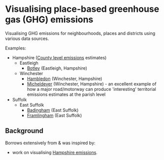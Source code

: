 # Visualising place-based greenhouse gas (GHG) emissions

Visualising GHG emissions for neighbourhoods, places and districts using various data sources.

Examples:

 * Hampshire ([County level emissions](https://hcc-ccecf-datagroup.github.io/hampshire-ghg-emissions/rmd/Hampshire_County_GHG_Emissions_v1.1.html) estimates)
   * Eastleigh
      * [Botley](parish_Botley.pdf) (Eastleigh, Hampshire)
   * Winchester
      * [Hambledon](parish_Hambledon%20(Winchester).pdf) (Winchester, Hampshire)
      * [Micheldever](parish_Micheldever.pdf) (Winchester, Hampshire) - an excellent example of how a major road/motorway can produce 'interesting' territorial emissions estimates at the parish level
 * Suffolk
   * East Suffolk
     * [Badingham](parish_Badingham.pdf) (East Suffolk)
     * [Framlingham](parish_Framlingham.pdf) (East Suffolk)

## Background

Borrows extensively from & was inspired by:

 * work on visualising [Hampshire emissions](https://github.com/HCC-CCECF-DataGroup/hampshire-ghg-emissions).
